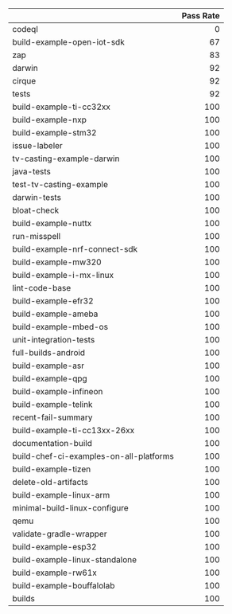 |                                         |   Pass Rate |
|:----------------------------------------|------------:|
| codeql                                  |           0 |
| build-example-open-iot-sdk              |          67 |
| zap                                     |          83 |
| darwin                                  |          92 |
| cirque                                  |          92 |
| tests                                   |          92 |
| build-example-ti-cc32xx                 |         100 |
| build-example-nxp                       |         100 |
| build-example-stm32                     |         100 |
| issue-labeler                           |         100 |
| tv-casting-example-darwin               |         100 |
| java-tests                              |         100 |
| test-tv-casting-example                 |         100 |
| darwin-tests                            |         100 |
| bloat-check                             |         100 |
| build-example-nuttx                     |         100 |
| run-misspell                            |         100 |
| build-example-nrf-connect-sdk           |         100 |
| build-example-mw320                     |         100 |
| build-example-i-mx-linux                |         100 |
| lint-code-base                          |         100 |
| build-example-efr32                     |         100 |
| build-example-ameba                     |         100 |
| build-example-mbed-os                   |         100 |
| unit-integration-tests                  |         100 |
| full-builds-android                     |         100 |
| build-example-asr                       |         100 |
| build-example-qpg                       |         100 |
| build-example-infineon                  |         100 |
| build-example-telink                    |         100 |
| recent-fail-summary                     |         100 |
| build-example-ti-cc13xx-26xx            |         100 |
| documentation-build                     |         100 |
| build-chef-ci-examples-on-all-platforms |         100 |
| build-example-tizen                     |         100 |
| delete-old-artifacts                    |         100 |
| build-example-linux-arm                 |         100 |
| minimal-build-linux-configure           |         100 |
| qemu                                    |         100 |
| validate-gradle-wrapper                 |         100 |
| build-example-esp32                     |         100 |
| build-example-linux-standalone          |         100 |
| build-example-rw61x                     |         100 |
| build-example-bouffalolab               |         100 |
| builds                                  |         100 |